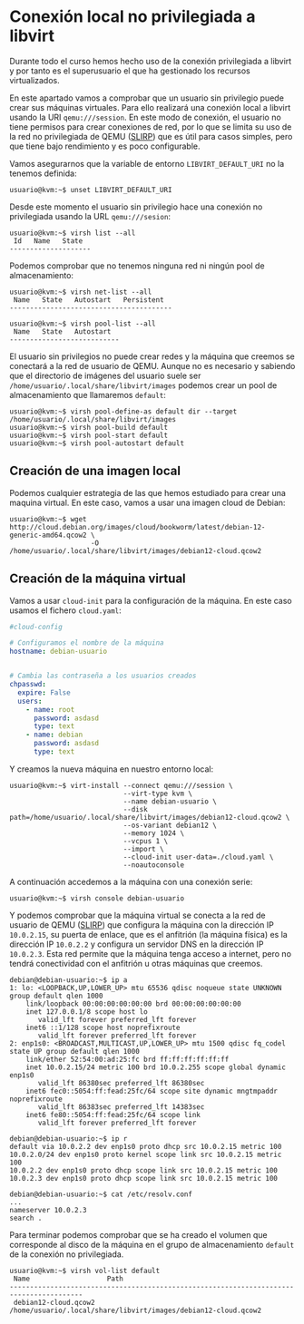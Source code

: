 # Conexión local no privilegiada a libvirt

Durante todo el curso hemos hecho uso de la conexión privilegiada a libvirt y por tanto es el superusuario el que ha gestionado los recursos virtualizados.

En este apartado vamos a comprobar que un usuario sin privilegio puede crear sus máquinas virtuales. Para ello realizará una conexión local a libvirt usando la URI `qemu:///session`. En este modo de conexión, el usuario no tiene permisos para crear conexiones de red, por lo que se limita su uso de la red no privilegiada de QEMU ([SLIRP](https://wiki.qemu.org/Documentation/Networking#User_Networking_.28SLIRP.29)) que es útil para casos simples, pero que tiene bajo rendimiento y es poco configurable. 

Vamos asegurarnos que la variable de entorno `LIBVIRT_DEFAULT_URI` no la tenemos definida:

```
usuario@kvm:~$ unset LIBVIRT_DEFAULT_URI
```

Desde este momento el usuario sin privilegio hace una conexión no privilegiada usando la URL `qemu:///sesion`:

```
usuario@kvm:~$ virsh list --all
 Id   Name   State
--------------------
```

Podemos comprobar que no tenemos ninguna red ni ningún pool de almacenamiento:

```
usuario@kvm:~$ virsh net-list --all
 Name   State   Autostart   Persistent
----------------------------------------

usuario@kvm:~$ virsh pool-list --all
 Name   State   Autostart
---------------------------
```

El usuario sin privilegios no puede crear redes y la máquina que creemos se conectará a la red de usuario de QEMU. Aunque no es necesario y sabiendo que el directorio de imágenes del usuario suele ser `/home/usuario/.local/share/libvirt/images` podemos crear un pool de almacenamiento que llamaremos `default`:

```
usuario@kvm:~$ virsh pool-define-as default dir --target /home/usuario/.local/share/libvirt/images
usuario@kvm:~$ virsh pool-build default
usuario@kvm:~$ virsh pool-start default 
usuario@kvm:~$ virsh pool-autostart default 
```

## Creación de una imagen local

Podemos cualquier estrategia de las que hemos estudiado para crear una maquina virtual. En este caso, vamos a usar una imagen cloud de Debian:

```
usuario@kvm:~$ wget http://cloud.debian.org/images/cloud/bookworm/latest/debian-12-generic-amd64.qcow2 \
                    -O /home/usuario/.local/share/libvirt/images/debian12-cloud.qcow2
```


## Creación de la máquina virtual

Vamos a usar `cloud-init` para la configuración de la máquina. En este caso usamos el fichero `cloud.yaml`:

```yaml
#cloud-config

# Configuramos el nombre de la máquina
hostname: debian-usuario


# Cambia las contraseña a los usuarios creados
chpasswd:
  expire: False
  users:
    - name: root
      password: asdasd
      type: text
    - name: debian
      password: asdasd
      type: text
```

Y creamos la nueva máquina en nuestro entorno local:

```
usuario@kvm:~$ virt-install --connect qemu:///session \
                            --virt-type kvm \
                            --name debian-usuario \
                            --disk path=/home/usuario/.local/share/libvirt/images/debian12-cloud.qcow2 \
                            --os-variant debian12 \
                            --memory 1024 \
                            --vcpus 1 \
                            --import \
                            --cloud-init user-data=./cloud.yaml \
                            --noautoconsole
```

A continuación accedemos a la máquina con una conexión serie:

```
usuario@kvm:~$ virsh console debian-usuario
```

Y podemos comprobar que la máquina virtual se conecta a la red de usuario de QEMU ([SLIRP](https://wiki.qemu.org/Documentation/Networking#User_Networking_.28SLIRP.29)) que configura la máquina con la dirección IP `10.0.2.15`, su puerta de enlace, que es el anfitrión (la máquina física) es la dirección IP `10.0.2.2` y configura un servidor DNS en la dirección IP `10.0.2.3`. Esta red permite que la máquina tenga acceso a internet, pero no tendrá conectividad con el anfitrión u otras máquinas que creemos.

```
debian@debian-usuario:~$ ip a
1: lo: <LOOPBACK,UP,LOWER_UP> mtu 65536 qdisc noqueue state UNKNOWN group default qlen 1000
    link/loopback 00:00:00:00:00:00 brd 00:00:00:00:00:00
    inet 127.0.0.1/8 scope host lo
       valid_lft forever preferred_lft forever
    inet6 ::1/128 scope host noprefixroute 
       valid_lft forever preferred_lft forever
2: enp1s0: <BROADCAST,MULTICAST,UP,LOWER_UP> mtu 1500 qdisc fq_codel state UP group default qlen 1000
    link/ether 52:54:00:ad:25:fc brd ff:ff:ff:ff:ff:ff
    inet 10.0.2.15/24 metric 100 brd 10.0.2.255 scope global dynamic enp1s0
       valid_lft 86380sec preferred_lft 86380sec
    inet6 fec0::5054:ff:fead:25fc/64 scope site dynamic mngtmpaddr noprefixroute 
       valid_lft 86383sec preferred_lft 14383sec
    inet6 fe80::5054:ff:fead:25fc/64 scope link 
       valid_lft forever preferred_lft forever

debian@debian-usuario:~$ ip r
default via 10.0.2.2 dev enp1s0 proto dhcp src 10.0.2.15 metric 100 
10.0.2.0/24 dev enp1s0 proto kernel scope link src 10.0.2.15 metric 100 
10.0.2.2 dev enp1s0 proto dhcp scope link src 10.0.2.15 metric 100 
10.0.2.3 dev enp1s0 proto dhcp scope link src 10.0.2.15 metric 100 

debian@debian-usuario:~$ cat /etc/resolv.conf 
...
nameserver 10.0.2.3
search .
```

Para terminar podemos comprobar que se ha creado el volumen que corresponde al disco de la máquina en el grupo de almacenamiento `default` de la conexión no privilegiada.

```
usuario@kvm:~$ virsh vol-list default
 Name                   Path
----------------------------------------------------------------------------------------
 debian12-cloud.qcow2   /home/usuario/.local/share/libvirt/images/debian12-cloud.qcow2
```